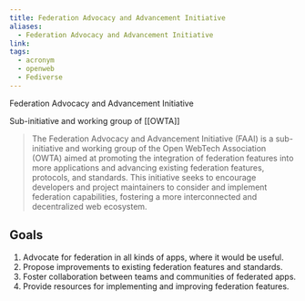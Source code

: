 ```yaml
---
title: Federation Advocacy and Advancement Initiative
aliases:
  - Federation Advocacy and Advancement Initiative
link: 
tags:
  - acronym
  - openweb
  - Fediverse
---
```

Federation Advocacy and Advancement Initiative

Sub-initiative and working group of [[OWTA]]

> The Federation Advocacy and Advancement Initiative (FAAI) is a sub-initiative and working group of the Open WebTech Association (OWTA) aimed at promoting the integration of federation features into more applications and advancing existing federation features, protocols, and standards. This initiative seeks to encourage developers and project maintainers to consider and implement federation capabilities, fostering a more interconnected and decentralized web ecosystem.

## Goals

1. Advocate for federation in all kinds of apps, where it would be useful.
2. Propose improvements to existing federation features and standards.
3. Foster collaboration between teams and communities of federated apps.
4. Provide resources for implementing and improving federation features.